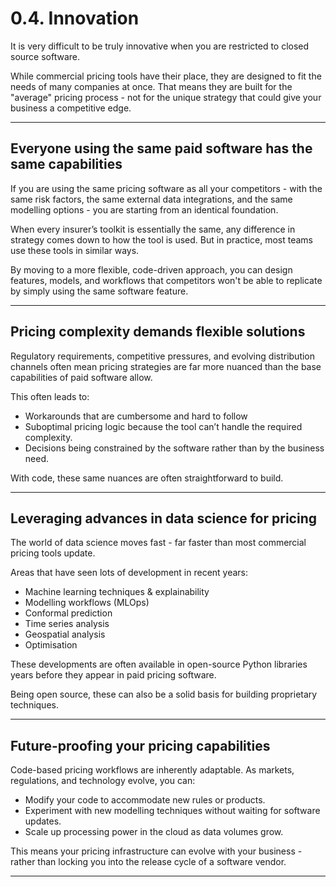 # 0.4. Innovation

It is very difficult to be truly innovative when you are restricted to closed source software.  

While commercial pricing tools have their place, they are designed to fit the needs of many companies at once. That means they are built for the "average" pricing process - not for the unique strategy that could give your business a competitive edge.

---

## Everyone using the same paid software has the same capabilities

If you are using the same pricing software as all your competitors - with the same risk factors, the same external data integrations, and the same modelling options - you are starting from an identical foundation.  

When every insurer’s toolkit is essentially the same, any difference in strategy comes down to how the tool is used. But in practice, most teams use these tools in similar ways.

By moving to a more flexible, code-driven approach, you can design features, models, and workflows that competitors won't be able to replicate by simply using the same software feature.

---

## Pricing complexity demands flexible solutions

Regulatory requirements, competitive pressures, and evolving distribution channels often mean pricing strategies are far more nuanced than the base capabilities of paid software allow.

This often leads to:

- Workarounds that are cumbersome and hard to follow
- Suboptimal pricing logic because the tool can’t handle the required complexity.
- Decisions being constrained by the software rather than by the business need.

With code, these same nuances are often straightforward to build.

---

## Leveraging advances in data science for pricing

The world of data science moves fast - far faster than most commercial pricing tools update.  

Areas that have seen lots of development in recent years:

- Machine learning techniques & explainability
- Modelling workflows (MLOps)
- Conformal prediction
- Time series analysis
- Geospatial analysis
- Optimisation

These developments are often available in open-source Python libraries years before they appear in paid pricing software.

Being open source, these can also be a solid basis for building proprietary techniques.

---

## Future-proofing your pricing capabilities

Code-based pricing workflows are inherently adaptable. As markets, regulations, and technology evolve, you can:

- Modify your code to accommodate new rules or products.
- Experiment with new modelling techniques without waiting for software updates.
- Scale up processing power in the cloud as data volumes grow.

This means your pricing infrastructure can evolve with your business - rather than locking you into the release cycle of a software vendor.

---